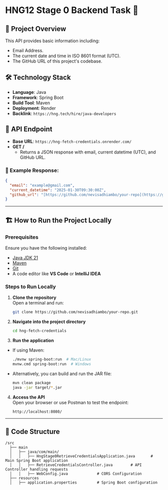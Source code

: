 # HNG12 Stage 0 Backend Task 🚀

## 📌 Project Overview
This API provides basic information including:
- Email Address.
- The current date and time in ISO 8601 format (UTC).
- The GitHub URL of this project's codebase.

## 🛠 Technology Stack
- **Language**: Java
- **Framework**: Spring Boot
- **Build Tool**: Maven
- **Deployment**: Render
- **Backlink**: `https://hng.tech/hire/java-developers`

## 🚀 API Endpoint
- **Base URL**: `https://hng-fetch-credentials.onrender.com/`
- **GET /**
  - Returns a JSON response with email, current datetime (UTC), and GitHub URL.

### 🔄 Example Response:
```json
{
  "email": "example@gmail.com",
  "current_datetime": "2025-01-30T09:30:00Z",
  "github_url": "[https://github.com/nevisadhiambo/your-repo](https://github.com/nevisadhiambo/hng-fetch-credentials)"
}
```

---

## 🏗 How to Run the Project Locally

### **Prerequisites**
Ensure you have the following installed:
- [Java JDK 21](https://www.oracle.com/java/technologies/javase-downloads.html)
- [Maven](https://maven.apache.org/download.cgi)
- [Git](https://git-scm.com/)
- A code editor like **VS Code** or **IntelliJ IDEA**

### **Steps to Run Locally**
1. **Clone the repository**  
   Open a terminal and run:
   ```sh
   git clone https://github.com/nevisadhiambo/your-repo.git
   ```
2. **Navigate into the project directory**
   ```sh
   cd hng-fetch-credentials
   ```
3. **Run the application**
  - If using Maven:
    ```sh
    ./mvnw spring-boot:run  # Mac/Linux
    mvnw.cmd spring-boot:run  # Windows
    ```
  - Alternatively, you can build and run the JAR file:
    ```sh
    mvn clean package
    java -jar target/*.jar
    ```
4. **Access the API**  
   Open your browser or use Postman to test the endpoint:
   ```
   http://localhost:8080/
   ```

---

## 📜 Code Structure
```
/src
  ├── main
  │   ├── java/com/main/
  │   │   ├── HngStage0RetrieveCredentialsApplication.java       # Main Spring Boot application
  │   │   ├── RetrieveCredentialsController.java        # API Controller handling requests
  │   │   ├── WebConfig.java             # CORS Configuration
  ├── resources
  │   ├── application.properties         # Spring Boot configuration
```


